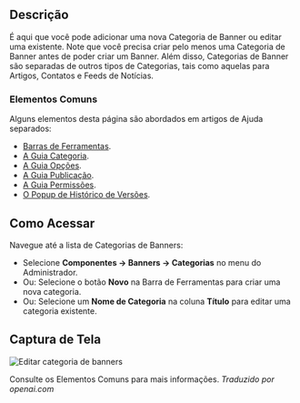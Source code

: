 <!-- Filename: Help4.x:Banners:_New_or_Edit_Category  / Display title: Banners: Editar Categoria -->

## Descrição

É aqui que você pode adicionar uma nova Categoria de Banner ou editar uma existente.
Note que você precisa criar pelo menos uma Categoria de Banner antes de poder
criar um Banner. Além disso, Categorias de Banner são separadas de outros tipos
de Categorias, tais como aquelas para Artigos, Contatos e Feeds de Notícias.

### Elementos Comuns

Alguns elementos desta página são abordados em artigos de Ajuda separados:

* [Barras de Ferramentas](jdocmanual?article=help/common-elements/toolbars).
* [A Guia Categoria](jdocmanual?article=help/common-elements/edit-category).
* [A Guia Opções](jdocmanual?article=help/common-elements/edit-category-options).
* [A Guia Publicação](jdocmanual?article=help/common-elements/edit-publishing).
* [A Guia Permissões](jdocmanual?article=help/common-elements/edit-permissions).
* [O Popup de Histórico de Versões](jdocmanual?article=help/common-elements/edit-version-history).

## Como Acessar

Navegue até a lista de Categorias de Banners:

- Selecione **Componentes → Banners → Categorias** no menu do Administrador.
- Ou: Selecione o botão **Novo** na Barra de Ferramentas para criar uma nova categoria.
- Ou: Selecione um **Nome de Categoria** na coluna **Título** para editar uma categoria existente.

## Captura de Tela

![Editar categoria de banners](../../../ptbr/images/banners/banners-edit-category-category-tab.png)

Consulte os Elementos Comuns para mais informações.
*Traduzido por openai.com*

